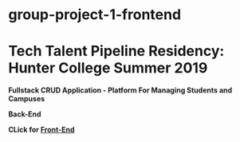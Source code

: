 # group-project-1-frontend

<h1>Tech Talent Pipeline Residency: Hunter College Summer 2019</h1>
<p><strong>Fullstack CRUD Application - Platform For Managing Students 
and Campuses</p>

<p>Back-End</p>

<p>CLick for <a href="https://github.com/mundoe1999/CRUD-Student-Front-End">Front-End</a>